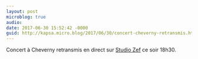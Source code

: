```yaml
---
layout: post
microblog: true
audio: 
date: 2017-06-30 15:52:42 -0000
guid: http://kapsa.micro.blog/2017/06/30/concert-cheverny-retransmis.html
---
```

Concert à Cheverny retransmis en direct sur [Studio Zef](http://www.studiozef.fr) ce soir 18h30.
